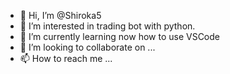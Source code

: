 - 👋 Hi, I’m @Shiroka5
- 👀 I’m interested in trading bot with python.
- 🌱 I’m currently learning now how to use VSCode
- 💞️ I’m looking to collaborate on ...
- 📫 How to reach me ...

<!---
Shiroka5/Shiroka5 is a ✨ special ✨ repository because its `README.md` (this file) appears on your GitHub profile.
You can click the Preview link to take a look at your changes.
--->
